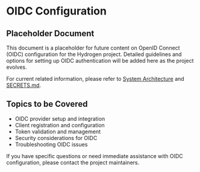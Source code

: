 # OIDC Configuration

## Placeholder Document

This document is a placeholder for future content on OpenID Connect (OIDC) configuration for the Hydrogen project. Detailed guidelines and options for setting up OIDC authentication will be added here as the project evolves.

For current related information, please refer to [System Architecture](/docs/reference/system_architecture.md) and [SECRETS.md](/SECRETS.md).

## Topics to be Covered

- OIDC provider setup and integration
- Client registration and configuration
- Token validation and management
- Security considerations for OIDC
- Troubleshooting OIDC issues

If you have specific questions or need immediate assistance with OIDC configuration, please contact the project maintainers.
